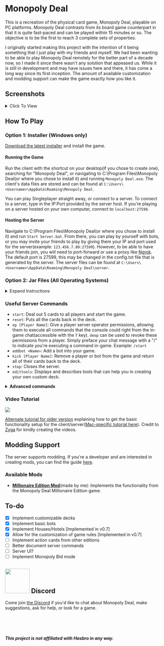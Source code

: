 # Monopoly Deal

This is a recreation of the physical card game, Monopoly Deal, playable on PC platforms. Monopoly Deal contrasts from its board game counterpart in that it is quite fast-paced and can be played within 15 minutes or so. The objective is to be the first to reach 3 complete sets of properties.

I originally started making this project with the intention of it being something that I just play with my friends and myself. We had been wanting to be able to play Monopoly Deal remotely for the better part of a decade now, so I made it since there wasn't any solution that appeased us. While it is still in development and may have issues here and there, it has come a long way since its first inception. The amount of available customization and modding support can make the game exactly how you like it.

## Screenshots

<details>
  <summary>Click To View</summary>
  <img src="https://i.imgur.com/9fdPwiQ.gif">
  <img src="https://i.imgur.com/jPX6ivP.gif">
  <img src="https://i.imgur.com/Fjn5UTh.gif">
  <img src="https://i.imgur.com/JE2E5sw.gif">
  <img src="https://i.imgur.com/EJAvuAc.gif">
  <img src="https://i.imgur.com/T1wNxjA.gif">
  <img src="https://i.imgur.com/Yz8OfmJ.gif">
  <img src="https://i.imgur.com/7hRVsxS.gif">
</details>

## How To Play

### Option 1: Installer (Windows only)

[Download the latest installer](https://github.com/OldManAlpha/Monopoly-Deal/releases/download/v0.7/Monopoly-Deal-Setup-0.7.exe) and install the game.

#### Running the Game

Run the client with the shortcut on your desktop(if you chose to create one), searching for "Monopoly Deal", or navigating to C:\Program Files\Monopoly Deal(or where you chose to install it) and running `Monopoly Deal.exe`. The client's data files are stored and can be found at `C:\Users\<Username>\AppData\Roaming\Monopoly Deal`.

You can play Singleplayer straight away, or connect to a server. To connect to a server, type in the IP:Port provided by the server host. If you're playing on a server hosted on your own computer, connect to `localhost:27599`.

#### Hosting the Server

Navigate to C:\Program Files\Monopoly Deal(or where you chose to install it) and run `Start Server.bat`. From there, you can play by yourself with bots, or you may invite your friends to play by giving them your IP and port used for the server(example: `123.456.7.89:27599`). However, to be able to have your friends join, you will need to port-forward or use a proxy like [Ngrok](https://ngrok.com/). The default port is 27599, this may be changed in the config.txt file that is generated by the server. The server files can be found at `C:\Users\<Username>\AppData\Roaming\Monopoly Deal\server`.

### Option 2: Jar Files (All Operating Systems)

<details>
  <summary>Expand Instructions</summary>
  
[Java 8](https://java.com/en/download/) is required to run both the client and the server. Later versions of Java probably will not work.

#### Running the Game

[Download the latest client jar](https://github.com/OldManAlpha/Monopoly-Deal/releases) and run it with javaw.exe from your Java 8 installation. You will be asked if you want to store the client's data in the application data folder on your PC or in the same folder the jar is running in.

You can play Singleplayer straight away, or connect to a server. To connect to a server, type in the IP:Port provided by the server host. If you're playing on a server hosted on your own computer, connect to `localhost:27599`.

#### Hosting the Server

[Download the latest server jar](https://github.com/OldManAlpha/Monopoly-Deal/releases) and run it with java.exe from your Java 8 installation. This will generate data files in the same folder the jar is running in. From there, you can play by yourself with bots, or you may invite your friends to play by giving them your IP and port used for the server(example: `123.456.7.89:27599`). However, to be able to have your friends join, you will need to port-forward or use a proxy like [Ngrok](https://ngrok.com/). The default port is 27599, this may be changed in the config.txt file that is generated by the server.
</details>

### Useful Server Commands

- `start`: Deal out 5 cards to all players and start the game.
- `reset`: Puts all the cards back in the deck.
- `op [Player Name]`: Give a player server operator permissions, allowing them to execute all commands that the console could right from the in-game chat(accessible with the `T` key). `deop` can be used to revoke these permissions from a player. Simply preface your chat message with a "/" to indicate you're executing a command in-game. Example: `/start`
- `addbot <Name>`: Add a bot into your game.
- `kick [Player Name]`: Remove a player or bot from the game and return all of their cards back to the deck.
- `stop`: Closes the server.
- `edittools`: Displays and describes tools that can help you in creating your own custom deck.

<details>
<summary><b>Advanced commands</b></summary>
Some of these commands rely on Card IDs and Collection IDs. These are visible when you enable "Debug" mode using the button on the top-right of the in-game menu.

- `listplayers`: Shows information about the online players, such as their ID.
- `createcard action [Action Card Name]`: Create an action card with the given name. Make sure to put the name in one word, such as `createcard action justsayno`.
- `createcard property [Value] [Base?] [Stealable?] [Property_Name] [Colors...]`: Create a property card with the arguments. Argument details:
  - `Value`: Self explanatory. It's the value of the property card.
  - `Base`: Can be `true` or `false`. A base property means it can be used as a foundation for a color. The only properties in the vanilla deck that aren't bases are the 10-Color Property Wild Cards.
  - `Stealable`: Can be `true` or `false`. If a property is stealable, it can be targeted by Sly Deals and Forced Deals.
  - `Property_Name`: The name of the property. It must be contained in 1 word, but underscores(`_`) are converted to spaces.
  - `Colors...`: The colors the property has. These are the internal numerical colors. 0-7, starting at low quality and ending in high quality. 0 is the Brown property color and 7 is the Dark Blue property color. 8 is Railroad and 9 is Utility. Separate the numbers with spaces.
  - <b>Full example</b>: `createcard property 6 true Triple_Color_Wild_Property 0 4 9` - Creates a base property named "Triple Color Wild Property" with the value of 6M and has the colors Brown, Red, and Utility.
- `createcard money [Value]`: Create a money card with the given value.
- `listcards [Collection ID]`: Lists all of the cards in the specified collection.
- `listids [Collection ID]`: Lists all of the card ids in the specified collection.
- `collectioninfo [Collection ID]`: Tells you the amount of cards in the collection and what type of collection it is.
- `transfercard [Card ID] [Collection ID] <Index> <Time>`: Transfers a card to the specified collection, optionally specifying the index and the time(in seconds) it takes for the arrive.
- `transferall [From Collection ID] [To Collection ID] <Time>`: Transfers ALL cards from the specified collection into the other collection, optionally specifying the time(in seconds) each card takes to arrive.
- `savedeck [Deck Name]`: Create and save a deck with the given name using the cards that are currently in the deck.
- `setdeck [Deck Name]`: Swap to another deck. The name of the default deck is `vanilla`
- `nextturn`: Ends the current player's turn and goes to the next player.
- `setturn [Player ID] [Draw?]`: Set it to be the specified player's turn. Draw can be `true` or `false`, if true the player will be able to draw.

Additional undocumented commands may be seen by using the `help` command.
</details>

### Video Tutorial

[![](https://markdown-videos.vercel.app/youtube/WY_H5m0eTQ4)](https://www.youtube.com/watch?v=WY_H5m0eTQ4)


[Alternate tutorial for older version](https://www.youtube.com/watch?v=32Fa6YfK39M) explaining how to get the basic functionality setup for the client/server([Mac-specific tutorial here](https://www.youtube.com/watch?v=A9Jo7iiuOZY)). Credit to [Zyga](https://www.youtube.com/channel/UCYMOaG7Eqq1jr1-i8m48fMw) for kindly creating the videos.

## Modding Support

The server supports modding. If you're a developer and are interested in creating mods, you can find the guide [here](https://github.com/OldManAlpha/Monopoly-Deal/wiki/Modding-Guide).

### Available Mods

- **[Millionaire Edition Mod](https://github.com/OldManAlpha/Millionaire-Mod)**(made by me): Implements the functionality from the Monopoly Deal Millionaire Edition game.

## To-do

- [X] Implement customizable decks
- [X] Implement basic bots
- [X] Implement Houses/Hotels [Implemented in v0.7]
- [X] Allow for the customization of game rules [Implemented in v0.7]
- [ ] Implement action cards from other editions
- [ ] Better document server commands
- [ ] Server UI?
- [ ] Implement Monopoly Bid mode

## <img src="https://discord.com/assets/2c21aeda16de354ba5334551a883b481.png" width="80" height="80"> Discord

Come join [the Discord](https://discord.gg/9dKvSguVM4) if you'd like to chat about Monopoly Deal, make suggestions, ask for help, or look for a game.

<br><br><br><br>***This project is not affiliated with Hasbro in any way.***
